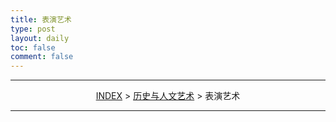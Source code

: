 ```yaml
---
title: 表演艺术
type: post
layout: daily
toc: false
comment: false
---
```

---
<span><center>[INDEX](/gknows/index) > [历史与人文艺术](/gknows/历史与人文艺术) > 表演艺术</center></span>

---
